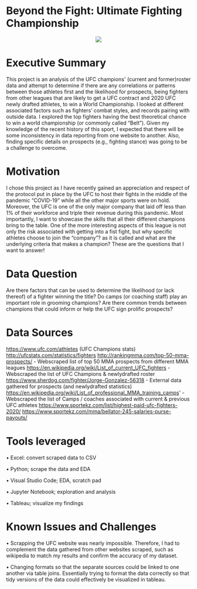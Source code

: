 # Beyond the Fight: Ultimate Fighting Championship  

<p align="center">
  <img src="https://github.com/jbtchampo/Capstone-Project/blob/main/UFC_NewBeltInfoGraphic.jpg">
</p>



# Executive Summary

This project is an analysis of the UFC champions' (current and former)roster data and attempt to determine if there are any correlations or patterns between those athletes first and the likelihood for prospects, being fighters from other leagues that are likely to get a UFC contract and 2020 UFC newly drafted athletes, to win a World Championship. 
I looked at different associated factors such as fighters’ combat styles, and records pairing with outside data. I explored the top fighters having the best theoretical chance to win a world championship (or commonly called “Belt”). Given my knowledge of the recent history of this sport, I expected that there will be some inconsistency in data reporting from one website to another. Also, finding specific details on prospects (e.g., fighting stance) was going to be a challenge to overcome.


# Motivation

I chose this project as I have recently gained an appreciation and respect of the protocol put in place by the UFC to host their fights in the middle of the pandemic “COVID-19” while all the other major sports were on hold. Moreover, the UFC is one of the only major company that laid off less than 1% of their workforce and triple their revenue during this pandemic. Most importantly, I want to showcase the skills that all their different champions bring to the table. 
One of the more interesting aspects of this league is not only the risk associated with getting into a fist fight, but why specific athletes choose to join the “company”? as it is called and what are the underlying criteria that makes a champion? These are the questions that I want to answer!


# Data Question

Are there factors that can be used to determine the likelihood (or lack thereof) of a fighter winning the title? Do camps (or coaching staff) play an important role in grooming champions? Are there common trends between champions that could inform or help the UFC sign prolific prospects? 


# Data Sources

https://www.ufc.com/athletes (UFC Champions  stats)
http://ufcstats.com/statistics/fighters
http://rankingmma.com/top-50-mma-prospects/ - Webscraped list of top 50 MMA prospects from different MMA leagues
https://en.wikipedia.org/wiki/List_of_current_UFC_fighters  - Webscraped the list of UFC Champions & newlydrafted roster
https://www.sherdog.com/fighter/Jorge-Gonzalez-56318 - External data gathered for prospects (and newlydrafted statistics)
https://en.wikipedia.org/wiki/List_of_professional_MMA_training_camps' - Webscraped the list of Camps / coaches associated with current & previous UFC athletes
https://www.sportekz.com/list/highest-paid-ufc-fighters-2020/ 
https://www.sportekz.com/mma/bellator-245-salaries-purse-payouts/


# Tools leveraged

•	Excel: convert scraped data to CSV 

•	Python; scrape the data and EDA

•	Visual Studio Code; EDA, scratch pad

•	Jupyter Notebook; exploration and analysis

•	Tableau; visualize my findings


# Known Issues and Challenges

•	Scrapping the UFC website was nearly impossible. Therefore, I had to complement the data gathered from other websites scraped, such as wikipedia to match my results and confirm the accuracy of my dataset.

•	Changing formats so that the separate sources could be linked to one another via table joins. Essentially trying to format the data correctly so that tidy versions of the data could effectively be visualized in tableau. 

